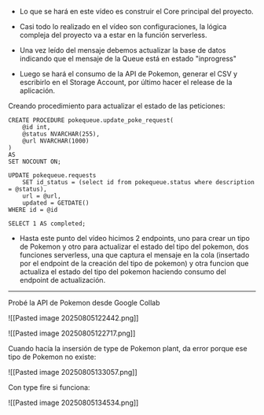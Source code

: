 
- Lo que se hará en este vídeo es construir el Core principal del proyecto.
- Casi todo lo realizado en el vídeo son configuraciones, la lógica compleja del proyecto va a estar en la función serverless.

- Una vez leído del mensaje debemos actualizar la base de datos indicando que el mensaje de la Queue está en estado "inprogress"
- Luego se hará el consumo de la API de Pokemon, generar el CSV y escribirlo en el Storage Account, por último hacer el release de la aplicación.

Creando procedimiento para actualizar el estado de las peticiones:

```
CREATE PROCEDURE pokequeue.update_poke_request(
	@id int,
	@status NVARCHAR(255),
	@url NVARCHAR(1000)
)
AS
SET NOCOUNT ON;

UPDATE pokequeue.requests
	SET id_status = (select id from pokequeue.status where description = @status),
	url = @url,
	updated = GETDATE()
WHERE id = @id

SELECT 1 AS completed;
```

- Hasta este punto del vídeo hicimos 2 endpoints, uno para crear un tipo de Pokemon y otro para actualizar el estado del tipo del pokemon, dos funciones serverless, una que captura el mensaje en la cola (insertado por el endpoint de la creación del tipo de pokemon) y otra funcion que actualiza el estado del tipo del pokemon haciendo consumo del endpoint de actualización.

------------------------------

Probé la API de Pokemon desde Google Collab

![[Pasted image 20250805122442.png]]

![[Pasted image 20250805122717.png]]

Cuando hacía la insersión de type de Pokemon plant, da error porque ese tipo de Pokemon no existe:

![[Pasted image 20250805133057.png]]

Con type fire si funciona:

![[Pasted image 20250805134534.png]]










